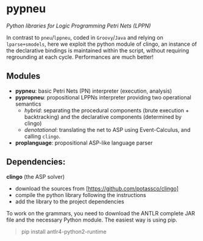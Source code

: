 # pypneu
*Python libraries for Logic Programming Petri Nets (LPPN)*

In contrast to `pneu`/`lppneu`, coded in `Groovy`/`Java` and relying on `lparse+smodels`, here we exploit the python module of clingo, an instance of the declarative bindings is maintained within the script, without requiring regrounding at each cycle.
Performances are much better!

## Modules

- **pypneu**: basic Petri Nets (PN) interpreter (execution, analysis) 
- **pypropneu**: propositional LPPNs interpreter providing two operational semantics 
  - *hybrid*: separating the procedural components (brute execution + backtracking) and the declarative components (determined by clingo)
  - *denotational*: translating the net to ASP using Event-Calculus, and calling `clingo`.
- **proplanguage**: propositional ASP-like language parser

## Dependencies:

**clingo** (the ASP solver)
- download the sources from [https://github.com/potassco/clingo]
- compile the python library following the instructions
- add the library to the project dependencies 

To work on the grammars, you need to download the ANTLR complete JAR file and the necessary Python module.
The easiest way is using pip.

> pip install antlr4-python2-runtime

